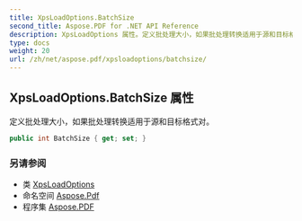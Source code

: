 ```yaml
---
title: XpsLoadOptions.BatchSize
second_title: Aspose.PDF for .NET API Reference
description: XpsLoadOptions 属性。定义批处理大小，如果批处理转换适用于源和目标格式对
type: docs
weight: 20
url: /zh/net/aspose.pdf/xpsloadoptions/batchsize/
---
```

## XpsLoadOptions.BatchSize 属性

定义批处理大小，如果批处理转换适用于源和目标格式对。

```csharp
public int BatchSize { get; set; }
```

### 另请参阅

* 类 [XpsLoadOptions](../)
* 命名空间 [Aspose.Pdf](../../../aspose.pdf/)
* 程序集 [Aspose.PDF](../../../)